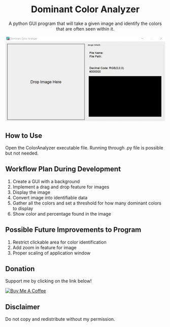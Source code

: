 <h1 align="center">Dominant Color Analyzer</h1>
<p align="center">A python GUI program that will take a given image and identify the colors that are often seen within it.</p>

![Dominant Color Analyzer](demo.gif)

## How to Use
Open the ColorAnalyzer executable file. Running through .py file is possible but not needed.

## Workflow Plan During Development
1. Create a GUI with a background
2. Implement a drag and drop feature for images
3. Display the image
4. Convert image into identifiable data
5. Gather all the colors and set a threshold for how many dominant colors to display
6. Show color and percentage found in the image

## Possible Future Improvements to Program
1. Restrict clickable area for color identification
2. Add zoom in feature for image
3. Proper scaling of application window

## Donation
Support me by clicking on the link below!

<a href="https://www.buymeacoffee.com/origami" target="_blank"><img src="https://cdn.buymeacoffee.com/buttons/default-black.png" alt="Buy Me A Coffee" style="height: 41px !important;width: 174px !important;" ></a>

## Disclaimer
Do not copy and redistribute without my permission.